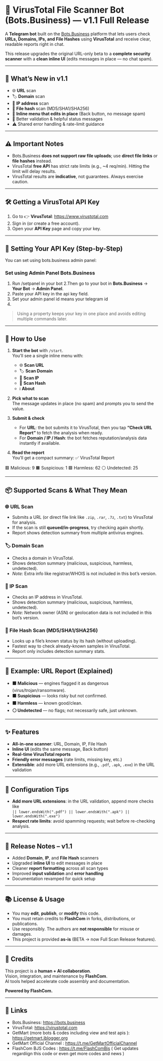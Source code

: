 # 🦠 VirusTotal File Scanner Bot (Bots.Business) — v1.1 Full Release

A **Telegram bot** built on the [Bots.Business](https://bots.business/) platform that lets users check **URLs, Domains, IPs, and File Hashes** using **VirusTotal** and receive clear, readable reports right in chat.

This release upgrades the original URL-only beta to a **complete security scanner** with a **clean inline UI** (edits messages in place — no chat spam).

---

## 🚀 What’s New in v1.1

- 🌐 **URL** scan
- 🏷 **Domain** scan
- 🔢 **IP address** scan
- 📄 **File hash** scan (MD5/SHA1/SHA256)
- 🧭 **Inline menu that edits in place** (Back button, no message spam)
- 🧱 Better validation & helpful status messages
- ⚠️ Shared error handling & rate-limit guidance

---

## ⚠️ Important Notes

- Bots.Business **does not support raw file uploads**; use **direct file links** or **file hashes** instead.
- VirusTotal **free API** has strict rate limits (e.g., ~4 req/min). Hitting the limit will delay results.
- VirusTotal results are **indicative**, not guarantees. Always exercise caution.

---

## 🛠 Getting a VirusTotal API Key

1. Go to 👉 **VirusTotal**: https://www.virustotal.com  
2. Sign in (or create a free account).  
3. Open your **API Key** page and copy your key.

---

## 🔑 Setting Your API Key (Step-by-Step)

You can set using bots.business admin panel:

### Set using Admin Panel Bots.Business
1. Run /setpanel in your bot
2.Then go to your bot in **Bots.Business** → **Your Bot** → **Admin Panel**.
3. Paste your API key in the api key field.
4. Set your admin panel id means your telegram id
5. 
> Using a property keeps your key in one place and avoids editing multiple commands later.

---

## 🧭 How to Use

1. **Start the bot** with `/start`.  
   You’ll see a single inline menu with:
   - 🌐 **Scan URL**
   - 🏷 **Scan Domain**
   - 🔢 **Scan IP**
   - 📄 **Scan Hash**
   - ℹ️ **About**

2. **Pick what to scan**  
   The message updates in place (no spam) and prompts you to send the value.

3. **Submit & check**  
   - For **URL**: the bot submits it to VirusTotal, then you tap **“Check URL Report”** to fetch the analysis when ready.  
   - For **Domain / IP / Hash**: the bot fetches reputation/analysis data instantly if available.

4. **Read the report**  
   You’ll get a compact summary:
✅ VirusTotal Report

🟥 Malicious: 9 
🟧 Suspicious: 1
🟩 Harmless: 62
⚪ Undetected: 25

---

## 📦 Supported Scans & What They Mean

### 🌐 URL Scan
- Submits a URL (or direct file link like `.zip`, `.rar`, `.7z`, `.txt`) to VirusTotal for analysis.
- If the scan is still **queued/in-progress**, try checking again shortly.
- Report shows detection summary from multiple antivirus engines.

### 🏷 Domain Scan
- Checks a domain in VirusTotal.
- Shows detection summary (malicious, suspicious, harmless, undetected).
- *Note:* Extra info like registrar/WHOIS is not included in this bot’s version.

### 🔢 IP Scan
- Checks an IP address in VirusTotal.
- Shows detection summary (malicious, suspicious, harmless, undetected).
- *Note:* Network owner (ASN) or geolocation data is not included in this bot’s version.

### 📄 File Hash Scan (MD5/SHA1/SHA256)
- Looks up a file’s known status by its hash (without uploading).
- Fastest way to check already-known samples in VirusTotal.
- Report only includes detection summary stats.

---

## 📝 Example: URL Report (Explained)

- **🟥 Malicious** — engines flagged it as dangerous (virus/trojan/ransomware).
- **🟧 Suspicious** — looks risky but not confirmed.
- **🟩 Harmless** — known good/clean.
- **⚪ Undetected** — no flags; not necessarily safe, just unknown.

---

## ✨ Features

- **All-in-one scanner**: URL, Domain, IP, File Hash
- **Inline UI** (edits the same message, Back button)
- **Real-time VirusTotal reports**
- **Friendly error messages** (rate limits, missing key, etc.)
- **Extensible**: add more URL extensions (e.g., `.pdf`, `.apk`, `.exe`) in the URL validation

---

## 🔧 Configuration Tips

- **Add more URL extensions**: in the URL validation, append more checks like  
`|| lower.endsWith(".pdf") || lower.endsWith(".apk") || lower.endsWith(".exe")`
- **Respect rate limits**: avoid spamming requests; wait before re-checking analysis.

---

## 📄 Release Notes – v1.1

- Added **Domain**, **IP**, and **File Hash** scanners
- Upgraded **inline UI** to edit messages in place
- Cleaner **report formatting** across all scan types
- Improved **input validation** and **error handling**
- Documentation revamped for quick setup

---

## 📚 License & Usage

- You may **edit**, **publish**, or **modify** this code.
- You must retain credits to **FlashCom** in forks, distributions, or publications.
- Use responsibly. The authors are **not responsible** for misuse or damages.
- This project is provided **as-is** (BETA → now Full Scan Release features).

---

## 🤝 Credits

This project is a **human + AI collaboration**.  
Vision, integration, and maintenance by **FlashCom**.  
AI tools helped accelerate code assembly and documentation.

**Powered by FlashCom.**  

---

## 🔗 Links

- Bots.Business: https://bots.business  
- VirusTotal: https://virustotal.com  
- GetMart (more bots & codes including view and test apis ): https://getmart.iblogger.org
- GetMart Official Channel : https://t.me/GetMartOfficialChannel
- FlashCom BJS Codes : https://t.me/FlashComBjs ( Get updates regardiign this code or even get more codes and news )
